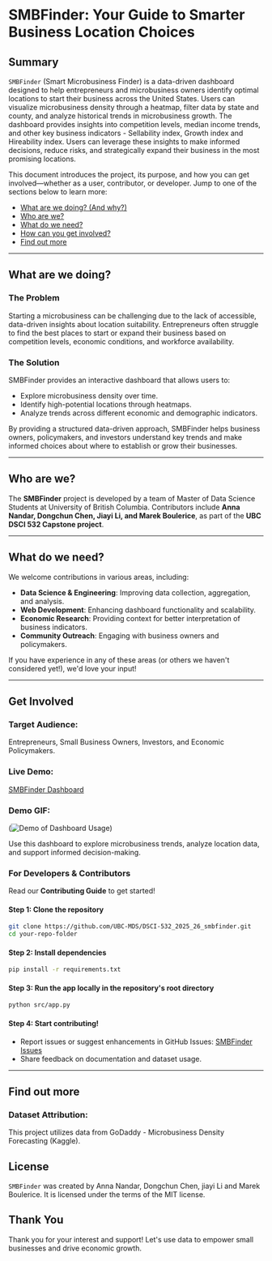 # SMBFinder: Your Guide to Smarter Business Location Choices

## Summary

`SMBFinder` (Smart Microbusiness Finder) is a data-driven dashboard designed to help entrepreneurs and microbusiness owners identify optimal locations to start their business across the United States. Users can visualize microbusiness density through a heatmap, filter data by state and county, and analyze historical trends in microbusiness growth. The dashboard provides insights into competition levels, median income trends, and other key business indicators - Sellability index, Growth index and Hireability index. Users can leverage these insights to make informed decisions, reduce risks, and strategically expand their business in the most promising locations.

This document introduces the project, its purpose, and how you can get involved—whether as a user, contributor, or developer. Jump to one of the sections below to learn more:

- [What are we doing? (And why?)](#what-are-we-doing)
- [Who are we?](#who-are-we)
- [What do we need?](#what-do-we-need)
- [How can you get involved?](#get-involved)
- [Find out more](#find-out-more)

---

## What are we doing?

### The Problem

Starting a microbusiness can be challenging due to the lack of accessible, data-driven insights about location suitability. Entrepreneurs often struggle to find the best places to start or expand their business based on competition levels, economic conditions, and workforce availability.

### The Solution

SMBFinder provides an interactive dashboard that allows users to:

- Explore microbusiness density over time. 
- Identify high-potential locations through heatmaps.
- Analyze trends across different economic and demographic indicators.

By providing a structured data-driven approach, SMBFinder helps business owners, policymakers, and investors understand key trends and make informed choices about where to establish or grow their businesses.

---

## Who are we?

The **SMBFinder** project is developed by a team of Master of Data Science Students at University of British Columbia. Contributors include **Anna Nandar, Dongchun Chen, Jiayi Li, and Marek Boulerice**, as part of the **UBC DSCI 532 Capstone project**. 

---

## What do we need?

We welcome contributions in various areas, including:

- **Data Science & Engineering**: Improving data collection, aggregation, and analysis.
- **Web Development**: Enhancing dashboard functionality and scalability.
- **Economic Research**: Providing context for better interpretation of business indicators.
- **Community Outreach**: Engaging with business owners and policymakers.

If you have experience in any of these areas (or others we haven't considered yet!), we'd love your input!

---

## Get Involved

### Target Audience:

Entrepreneurs, Small Business Owners, Investors, and Economic Policymakers.

### Live Demo:

[SMBFinder Dashboard](https://dsci-532-2025-26-smbfinder.onrender.com/)

### Demo GIF:

(![Demo of Dashboard Usage](img/app_demo.gif))

Use this dashboard to explore microbusiness trends, analyze location data, and support informed decision-making.

### For Developers & Contributors

Read our **Contributing Guide** to get started!

#### Step 1: Clone the repository

```sh
git clone https://github.com/UBC-MDS/DSCI-532_2025_26_smbfinder.git
cd your-repo-folder
```

#### Step 2: Install dependencies

```sh
pip install -r requirements.txt
```

#### Step 3: Run the app locally in the repository's root directory

```sh
python src/app.py
```

#### Step 4: Start contributing!

- Report issues or suggest enhancements in GitHub Issues: [SMBFinder Issues](https://github.com/UBC-MDS/DSCI-532_2025_26_SMBFinder/issues)
- Share feedback on documentation and dataset usage.

---

## Find out more

### Dataset Attribution:

This project utilizes data from GoDaddy - Microbusiness Density Forecasting (Kaggle). 

## License

`SMBFinder` was created by Anna Nandar, Dongchun Chen, jiayi Li and Marek Boulerice. It is licensed under the terms of the MIT license.

## Thank You

Thank you for your interest and support! Let's use data to empower small businesses and drive economic growth.
